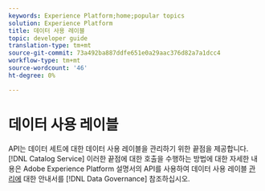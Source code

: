 ```yaml
---
keywords: Experience Platform;home;popular topics
solution: Experience Platform
title: 데이터 사용 레이블
topic: developer guide
translation-type: tm+mt
source-git-commit: 73a492ba887ddfe651e0a29aac376d82a7a1dcc4
workflow-type: tm+mt
source-wordcount: '46'
ht-degree: 0%

---
```



# 데이터 사용 레이블

API는 데이터 세트에 대한 데이터 사용 레이블을 관리하기 위한 끝점을 제공합니다. [!DNL Catalog Service] 이러한 끝점에 대한 호출을 수행하는 방법에 대한 자세한 내용은 Adobe Experience Platform 설명서의 API를 사용하여 데이터 사용 레이블 [관리에](../../data-governance/labels/overview.md) 대한 안내서를 [!DNL Data Governance] 참조하십시오.